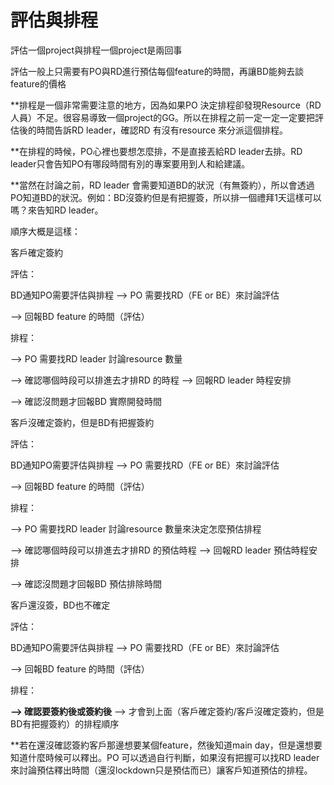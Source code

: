 # 評估與排程

評估一個project與排程一個project是兩回事

評估一般上只需要有PO與RD進行預估每個feature的時間，再讓BD能夠去談feature的價格

\*\*排程是一個非常需要注意的地方，因為如果PO 決定排程卻發現Resource（RD人員）不足。很容易導致一個project的GG。所以在排程之前一定一定一定要把評估後的時間告訴RD leader，確認RD 有沒有resource 來分派這個排程。

\*\*在排程的時候，PO心裡也要想怎麼排，不是直接丟給RD leader去排。RD leader只會告知PO有哪段時間有別的專案要用到人和給建議。

\*\*當然在討論之前，RD leader 會需要知道BD的狀況（有無簽約），所以會透過PO知道BD的狀況。例如：BD沒簽約但是有把握簽，所以排一個禮拜1天這樣可以嗎？來告知RD leader。

順序大概是這樣：

客戶確定簽約

評估：

BD通知PO需要評估與排程 --&gt; PO 需要找RD（FE or BE）來討論評估 

--&gt; 回報BD feature 的時間（評估） 

排程：

--&gt;  PO 需要找RD leader 討論resource 數量

--&gt; 確認哪個時段可以排進去才排RD 的時程 --&gt; 回報RD leader 時程安排 

--&gt; 確認沒問題才回報BD 實際開發時間



客戶沒確定簽約，但是BD有把握簽約

評估：

BD通知PO需要評估與排程 --&gt; PO 需要找RD（FE or BE）來討論評估 

--&gt; 回報BD feature 的時間（評估） 

排程：

--&gt;  PO 需要找RD leader 討論resource 數量來決定怎麼預估排程

--&gt; 確認哪個時段可以排進去才排RD 的預估時程 --&gt; 回報RD leader 預估時程安排 

--&gt; 確認沒問題才回報BD 預估排除時間



客戶還沒簽，BD也不確定

評估：

BD通知PO需要評估與排程 --&gt; PO 需要找RD（FE or BE）來討論評估 

--&gt; 回報BD feature 的時間（評估） 

排程：

**--&gt; 確認要簽約後或簽約後** --&gt;  才會到上面（客戶確定簽約/客戶沒確定簽約，但是BD有把握簽約）的排程順序

\*\*若在還沒確認簽約客戶那邊想要某個feature，然後知道main day，但是還想要知道什麼時候可以釋出。PO 可以透過自行判斷，如果沒有把握可以找RD leader 來討論預估釋出時間（還沒lockdown只是預估而已）讓客戶知道預估的排程。

